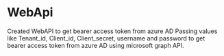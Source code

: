 # WebApi
Created WebAPI to get bearer access token from azure AD 
Passing values like Tenant_id, Client_id, Client_secret, username and password to get bearer access token from azure AD using microsoft graph API.

